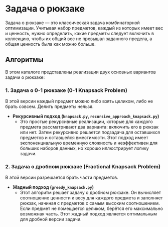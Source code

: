# Задача о рюкзаке

Задача о рюкзаке — это классическая задача комбинаторной оптимизации. Учитывая набор предметов, каждый из которых имеет вес и ценность, нужно определить, какие предметы следует включить в коллекцию, чтобы их общий вес не превышал заданного предела, а общая ценность была как можно больше.

## Алгоритмы

В этом каталоге представлены реализации двух основных вариантов задачи о рюкзаке:

### 1. Задача о 0-1 рюкзаке (0-1 Knapsack Problem)

В этой версии каждый предмет можно либо взять целиком, либо не брать совсем. Делить предметы нельзя.

*   **Рекурсивный подход (`knapsack.py`, `recursive_approach_knapsack.py`)**
    *   Это простые рекурсивные реализации, которые для каждого предмета рассматривают два варианта: включить его в рюкзак или нет. Затем рекурсивно решается подзадача для оставшихся предметов и оставшейся вместимости. Этот подход имеет экспоненциальную временную сложность и неэффективен для больших наборов данных, но хорошо иллюстрирует логику задачи.

### 2. Задача о дробном рюкзаке (Fractional Knapsack Problem)

В этой версии разрешается брать части предметов.

*   **Жадный подход (`greedy_knapsack.py`)**
    *   Этот алгоритм решает задачу о дробном рюкзаке. Он вычисляет соотношение ценности к весу для каждого предмета и заполняет рюкзак, начиная с предметов с самым высоким соотношением. Если предмет не помещается целиком, берётся его максимально возможная часть. Этот жадный подход является оптимальным для дробной версии задачи.
